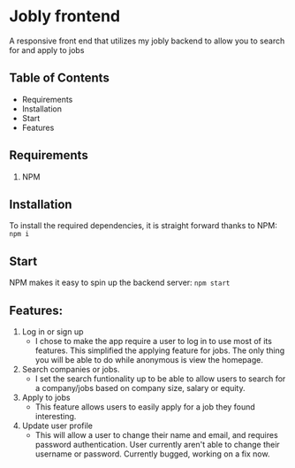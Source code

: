# Jobly frontend
A responsive front end that utilizes my jobly backend to allow you to search for and apply to jobs

## Table of Contents
- Requirements
- Installation
- Start
- Features

## Requirements 
1. NPM

## Installation
To install the required dependencies, it is straight forward thanks to NPM:
`npm i`

## Start
NPM makes it easy to spin up the backend server: 
`npm start`

## Features:
1. Log in or sign up
    - I chose to make the app require a user to log in to use most of its features. This simplified the applying feature for jobs. The only thing you will be able to do while anonymous is view the homepage. 
2. Search companies or jobs.
    - I set the search funtionality up to be able to allow users to search for a company/jobs based on company size, salary or equity.
3. Apply to jobs
    - This feature allows users to easily apply for a job they found interesting.
4. Update user profile
    - This will allow a user to change their name and email, and requires password authentication. User currently aren't able to change their username or password. Currently bugged, working on a fix now.
